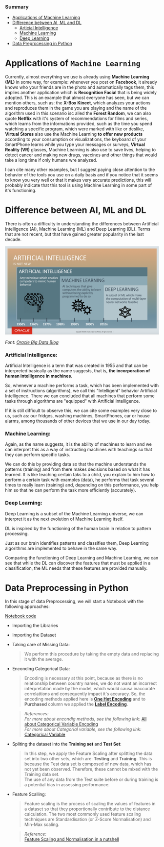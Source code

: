 ### Summary

* [Applications of Machine Learning](#applications-of-machine-learning)
* [Difference between AI, ML and DL](#difference-between-ai-ml-and-dl)
  * [Articial Intelligence](###artificial-intelligence)
  * [Machine Learning](###machine-learning)
  * [Deep Learning](###deep-learning)
* [Data Preprocessing in Python](#data-preprocessing-in-python)

# Applications of `Machine Learning`

Currently, almost everything we use is already using **Machine Learning (ML)** in some way, for example: whenever you post on **Facebook**, it already knows who your friends are in the photo and automatically tags them, this implies another application which is **Recognition Facial** that is being widely adopted. This is an example that almost everyone has seen, but we can mention others, such as: the **X-Box Kinect**, which analyzes your actions and reproduces them in the game you are playing and the name of the algorithm used in this scenario isc alled the **Forest Random**, we can also quote **Netflix** with it's system of recommendations for films and series, which learns from the informations provided, such as the time you spend watching a specific program, which were marked with like or deslike, **Virtual Stores** also use the Machine Learning **to offer new products** according to your consumption or visualizations, the keyboard of your SmartPhone learns while you type your messages or surveys, **Virtual Reality (VR)** glasses, Machine Learning is also use to save lives, helping to detect cancer and making new drugs, vaccines and other things that would take a long time if only humans wre analyzed.

I can cite many other examples, but I suggest paying close attention to the behavior of the tools you use on a daily basis and if you notice that it seems to know you very well or that it makes very accurate predictions, this will probably indicate that this tool is using Machine Learning in some part of it's functioning.

# Difference between AI, ML and DL

There is often a difficulty in understanding the differences between Artificial Intelligence (AI), Machine Learning (ML) and Deep Learning (DL). Terms that are not recent, but that have gained greater popularity in the last decade.

<p align="center">
  <img src=".github/difference_between_AI_ML_and_DL.png" alt="Difference between AI, ML and DL"/>

  <em>Font: [Oracle Big Data Blog](https://blogs.oracle.com/bigdata/difference-ai-machine-learning-deep-learning)</em>
</p>
  
### **Artificial Intelligence:**

Artificial Intelligence is a term that was created in 1955 and that can be interpreted basically as the name suggests, that is, **the incorporation of human intelligence in machines**.

So, whenever a machine performs a task, which has been implemented with a set of instructions (algorithms), we call this "Intelligent" behavior Artificial Intelligence. There we can concluded that all machines that perform some tasks through algorithms are "equipped" with Artificial Intelligence. 

If it is still difficult to observe this, we can cite some examples very close to us, such as: our fridges, washing machines, SmartPhones, car or house alarms, among thousands of other devices that we use in our day today.

### **Machine Learning:**

Again, as the name suggests, it is the ability of machines to learn and we can interpret this as a way of instructing machines with teachings so that they can perform specific tasks.

We can do this by providing data so that the machine understands the patterns (training) and from there makes decisions based on what it has learned. It is like teaching certain taks to a child, you explain to him how to perform a certain task with examples (data), he performs that task several times to really learn (training) and, depending on this performance, you help him so that he can perform the task more efficiently (accurately).

### **Deep Learning:**

Deep Learning is a subset of the Machine Learning universe, we can interpret it as the next evolution of Machine Learning itself.

DL is inspired by the functioning of the human brain in relation to pattern processing.

Just as our brain identifies patterns and classifies them, Deep Learning algorithms are implemented to behave in the same way.

Comparing the functioning of Deep Learning and Machine Learning, we can see that while the DL can discover the features that must be applied in a classification, the ML needs that these features are provided manually.

# Data Preprocessing in Python

In this stage of data Preprocessing, we will start a Notebook with the following approaches:

[Notebook code](https://github.com/Leonardofreua/Machine-Learning-A-Z-Python-and-R-in-Data-Science/blob/master/Data%20Preprocessing/Python/data_preprocessing_tools.ipynb)

* Importing the Libraries
* Importing the Dataset
* Taking care of Missing Data:
  > We perform this procedure by taking the empty data and replacing it with the average.
* Enconding Categorical Data: 
  > Encoding is necessary at this point, because as there is no relationship between country names, we do not want an incorrect interpretation made by the model, which would causa inaccurate correlattions and consequently impact it's accuracy. So, the encoding methods applied here is **[One Hot Encoding](https://en.wikipedia.org/wiki/One-hot)** and to **Purchased** column we applied the **[Label Encoding](https://scikit-learn.org/stable/modules/generated/sklearn.preprocessing.LabelEncoder.html)**.

  > *References:* <br />
   *For more about encondig methods, see the following link:* [All about Categorical Variable Encoding](https://towardsdatascience.com/all-about-categorical-variable-encoding-305f3361fd02)<br />
  *For more about Categorial variable, see the following link:* [Categorical Variable](https://en.wikipedia.org/wiki/Categorical_variable)
* Spliting the dataset into the **Training set** and **Test Set**:
  > In this step, we apply the Feature Scaling after splitting the data set into two other sets, which are: **Testing** and **Training**. This is because the Test data set is composed of new data, which has not yet been observed. Therefore, these cannot be mixed with the Training data set.<br />
  > The use of any data from the Test suite before or during training is a potential bias in assessing performance.
* Feature Scalling:
  > Feature scaling is the process of scaling the values of features in a dataset so that they proportionally contribute to the distance calculation. The two most commonly used feature scaling techniques are Standardisation (or Z-Score Normalisation) and Min-Max scaling.

  >*Reference:*<br />
  [Feature Scaling and Normalisation in a nutshell](https://medium.com/@giorgosmyrianthous/feature-scaling-and-normalisation-in-a-nutshell-5319af86f89b)

